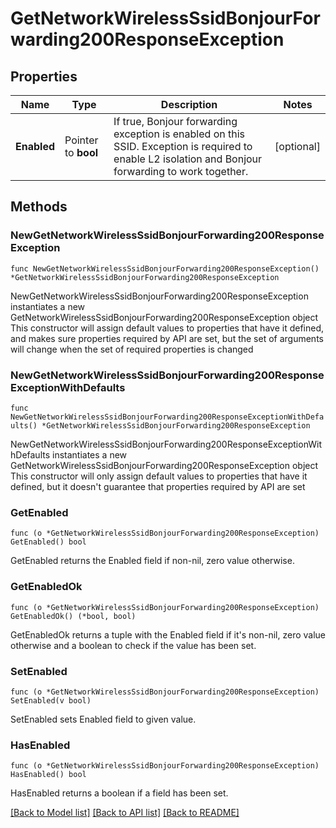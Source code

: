 # GetNetworkWirelessSsidBonjourForwarding200ResponseException

## Properties

Name | Type | Description | Notes
------------ | ------------- | ------------- | -------------
**Enabled** | Pointer to **bool** | If true, Bonjour forwarding exception is enabled on this SSID. Exception is required to enable L2 isolation and Bonjour forwarding to work together. | [optional] 

## Methods

### NewGetNetworkWirelessSsidBonjourForwarding200ResponseException

`func NewGetNetworkWirelessSsidBonjourForwarding200ResponseException() *GetNetworkWirelessSsidBonjourForwarding200ResponseException`

NewGetNetworkWirelessSsidBonjourForwarding200ResponseException instantiates a new GetNetworkWirelessSsidBonjourForwarding200ResponseException object
This constructor will assign default values to properties that have it defined,
and makes sure properties required by API are set, but the set of arguments
will change when the set of required properties is changed

### NewGetNetworkWirelessSsidBonjourForwarding200ResponseExceptionWithDefaults

`func NewGetNetworkWirelessSsidBonjourForwarding200ResponseExceptionWithDefaults() *GetNetworkWirelessSsidBonjourForwarding200ResponseException`

NewGetNetworkWirelessSsidBonjourForwarding200ResponseExceptionWithDefaults instantiates a new GetNetworkWirelessSsidBonjourForwarding200ResponseException object
This constructor will only assign default values to properties that have it defined,
but it doesn't guarantee that properties required by API are set

### GetEnabled

`func (o *GetNetworkWirelessSsidBonjourForwarding200ResponseException) GetEnabled() bool`

GetEnabled returns the Enabled field if non-nil, zero value otherwise.

### GetEnabledOk

`func (o *GetNetworkWirelessSsidBonjourForwarding200ResponseException) GetEnabledOk() (*bool, bool)`

GetEnabledOk returns a tuple with the Enabled field if it's non-nil, zero value otherwise
and a boolean to check if the value has been set.

### SetEnabled

`func (o *GetNetworkWirelessSsidBonjourForwarding200ResponseException) SetEnabled(v bool)`

SetEnabled sets Enabled field to given value.

### HasEnabled

`func (o *GetNetworkWirelessSsidBonjourForwarding200ResponseException) HasEnabled() bool`

HasEnabled returns a boolean if a field has been set.


[[Back to Model list]](../README.md#documentation-for-models) [[Back to API list]](../README.md#documentation-for-api-endpoints) [[Back to README]](../README.md)


